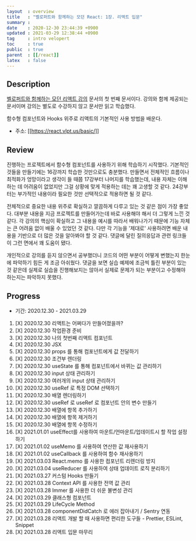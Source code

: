 ```yaml
---
layout  : overview
title   : "벨로퍼트와 함께하는 모던 React: 1장. 리액트 입문"
summary : 
date    : 2020-12-30 23:44:39 +0900
updated : 2021-03-29 12:38:44 +0900
tag     : intro velopert
toc     : true
public  : true
parent  : [[/react]]
latex   : false
---
```


## Description

[벨로퍼트와 함께하는 모던 리액트 강의](https://react.vlpt.us) 문서의 첫 번째 문서이다. 강의와 함께 제공되는 문서이며 강의는 별도로 수강하지 않고 문서만 읽고 학습했다.

함수형 컴포넌트와 Hooks 위주로 리액트의 기본적인 사용 방법을 배운다.

* 주소: [[https://react.vlpt.us/basic/]]

## Review

진행하는 프로젝트에서 함수형 컴포넌트를 사용하기 위해 학습하기 시작했다. 기본적인 것들을 만들기에는 16강까지 학습한 것만으로도 충분했다. 만들면서 전체적인 흐름이나 최적화가 엉망이라고 생각이 들 때쯤 17강부터 나머지를 학습했는데, 내용 자체는 이해하는 데 어려움이 없었지만 그걸 상황에 맞게 적용하는 데는 꽤 고생할 것 같다. 24강부터는 부가적인 내용이라 필요한 것만 선택적으로 적용하면 될 것 같다.

전체적으로 중요한 내용 위주로 확실하고 깔끔하게 다루고 있는 것 같은 점이 가장 좋았다. 대부분 내용을 지금 프로젝트를 만들어가는데 바로 사용해야 해서 더 그렇게 느낀 것 같다. 각 강의의 핵심이 확실하고 그 내용을 예시를 따라서 배워나가기 때문에 기능 자체는 큰 어려움 없이 배울 수 있었던 것 같다. 다만 각 기능을 '제대로' 사용하려면 배운 내용을 기반으로 더 많은 것을 알아봐야 할 것 같다. 댓글에 달린 질의응답과 관련 링크들이 그런 면에서 꽤 도움이 됐다.

개인적으로 강의를 듣지 않으면서 공부했더니 코드의 어떤 부분이 어떻게 변했는지 한눈에 파악하기 힘든 게 조금 아쉬웠다. 댓글을 보면 실습 예제에 조금씩 틀린 부분이 있는 것 같은데 실제로 실습을 진행해보지는 않아서 실제로 문제가 되는 부분이고 수정해야 하는지는 파악하지 못했다.

## Progress

* 기간: 2020.12.30 - 2021.03.29

1. [X] 2020.12.30 리액트는 어쩌다가 만들어졌을까?
1. [X] 2020.12.30 작업환경 준비
1. [X] 2020.12.30 나의 첫번째 리액트 컴포넌트
1. [X] 2020.12.30 JSX
1. [X] 2020.12.30 props 를 통해 컴포넌트에게 값 전달하기
1. [X] 2020.12.30 조건부 렌더링
1. [X] 2020.12.30 useState 를 통해 컴포넌트에서 바뀌는 값 관리하기
1. [X] 2020.12.30 input 상태 관리하기
1. [X] 2020.12.30 여러개의 input 상태 관리하기
1. [X] 2020.12.30 useRef 로 특정 DOM 선택하기
1. [X] 2020.12.30 배열 렌더링하기
1. [X] 2020.12.30 useRef 로 useRef 로 컴포넌트 안의 변수 만들기
1. [X] 2020.12.30 배열에 항목 추가하기
1. [X] 2020.12.30 배열에 항목 제거하기
1. [X] 2020.12.30 배열에 항목 수정하기
1. [X] 2021.01.01 useEffect를 사용하여 마운트/언마운트/업데이트시 할 작업 설정하기
1. [X] 2021.01.02 useMemo 를 사용하여 연산한 값 재사용하기
1. [X] 2021.01.02 useCallback 를 사용하여 함수 재사용하기
1. [X] 2021.03.03 React.memo 를 사용한 컴포넌트 리렌더링 방지
1. [X] 2021.03.04 useReducer 를 사용하여 상태 업데이트 로직 분리하기
1. [X] 2021.03.27 커스텀 Hooks 만들기
1. [X] 2021.03.28 Context API 를 사용한 전역 값 관리
1. [X] 2021.03.28 Immer 를 사용한 더 쉬운 불변성 관리
1. [X] 2021.03.29 클래스형 컴포넌트
1. [X] 2021.03.29 LifeCycle Method
1. [X] 2021.03.28 componentDidCatch 로 에러 잡아내기 / Sentry 연동
1. [X] 2021.03.28 리액트 개발 할 때 사용하면 편리한 도구들 - Prettier, ESLint, Snippet
1. [X] 2021.03.28 리액트 입문 마무리
